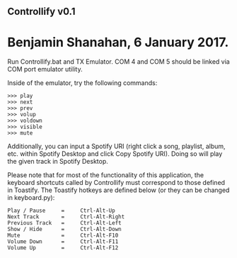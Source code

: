 ## Controllify v0.1
# Benjamin Shanahan, 6 January 2017.

Run Controllify.bat and TX Emulator. COM 4 and COM 5 should be linked via COM port emulator utility.

Inside of the emulator, try the following commands:
```
>>> play
>>> next
>>> prev
>>> volup
>>> voldown
>>> visible
>>> mute
```

Additionally, you can input a Spotify URI (right click a song, playlist, album, etc. within
Spotify Desktop and click Copy Spotify URI). Doing so will play the given track in Spotify 
Desktop.

Please note that for most of the functionality of this application, the keyboard shortcuts
called by Controllify must correspond to those defined in Toastify. The Toastify hotkeys are
defined below (or they can be changed in keyboard.py):

    Play / Pause     =     Ctrl-Alt-Up
    Next Track       =     Ctrl-Alt-Right
    Previous Track   =     Ctrl-Alt-Left
    Show / Hide      =     Ctrl-Alt-Down
    Mute             =     Ctrl-Alt-F10
    Volume Down      =     Ctrl-Alt-F11
    Volume Up        =     Ctrl-Alt-F12

